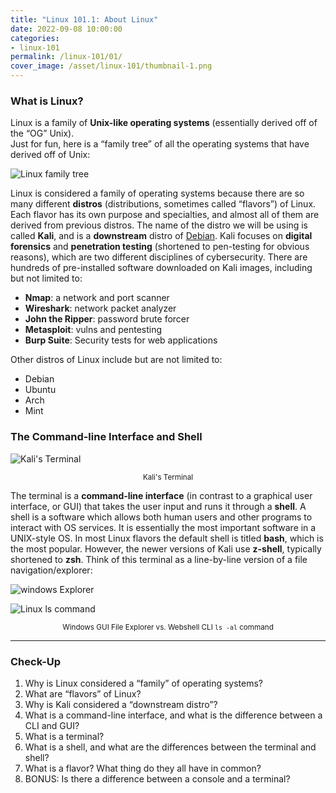 ```yaml
---
title: "Linux 101.1: About Linux"
date: 2022-09-08 10:00:00
categories:
- linux-101
permalink: /linux-101/01/
cover_image: /asset/linux-101/thumbnail-1.png
---
```


### What is Linux?

Linux is a family of **Unix-like operating systems** (essentially derived off of the “OG” Unix).  
Just for fun, here is a “family tree” of all the operating systems that have derived off of Unix:

![Linux family tree](/asset/linux-101/tree.png)

Linux is considered a family of operating systems because there are so many different **distros** (distributions, sometimes called “flavors”) of Linux. Each flavor has its own purpose and specialties, and almost all of them are derived from previous distros. The name of the distro we will be using is called **Kali**, and is a **downstream** distro of [Debian](https://www.debian.org/). Kali focuses on **digital forensics** and **penetration testing** (shortened to pen-testing for obvious reasons), which are two different disciplines of cybersecurity. There are hundreds of pre-installed software downloaded on Kali images, including but not limited to:

* **Nmap**: a network and port scanner
* **Wireshark**: network packet analyzer
* **John the Ripper**: password brute forcer
* **Metasploit**: vulns and pentesting
* **Burp Suite**: Security tests for web applications

Other distros of Linux include but are not limited to:

* Debian
* Ubuntu
* Arch
* Mint

### The Command-line Interface and Shell

![Kali's Terminal](/asset/linux-101/terminal.png)

<p align="center">
<sub>Kali's Terminal</sub>
</p>

The terminal is a **command-line interface** (in contrast to a graphical user interface, or GUI) that takes the user input and runs it through a **shell**. A shell is a software which allows both human users and other programs to interact with OS services. It is essentially the most important software in a UNIX-style OS. In most Linux flavors the default shell is titled **bash**, which is the most popular. However, the newer versions of Kali use **z-shell**, typically shortened to **zsh**. Think of this terminal as a line-by-line version of a file navigation/explorer:

![windows Explorer](/asset/linux-101/windows-explorer.png)

![Linux `ls` command](/asset/linux-101/linux-ls.png)

<p align="center">
<sub>Windows GUI File Explorer vs. Webshell CLI <code>ls -al</code> command</sub>
</p>

***

### Check-Up

1. Why is Linux considered a “family” of operating systems?
1. What are “flavors” of Linux?
1. Why is Kali considered a “downstream distro”?
1. What is a command-line interface, and what is the difference between a CLI and GUI?
1. What is a terminal?
1. What is a shell, and what are the differences between the terminal and shell?
1. What is a flavor? What thing do they all have in common?
1. BONUS: Is there a difference between a console and a terminal?
